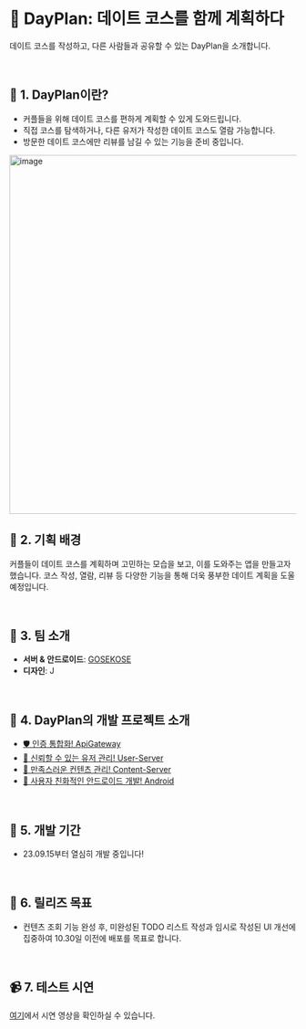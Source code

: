 # 📅 DayPlan: 데이트 코스를 함께 계획하다
데이트 코스를 작성하고, 다른 사람들과 공유할 수 있는 DayPlan을 소개합니다.

<br/>

## 🌟 1. DayPlan이란?
- 커플들을 위해 데이트 코스를 편하게 계획할 수 있게 도와드립니다.
- 직접 코스를 탐색하거나, 다른 유저가 작성한 데이트 코스도 열람 가능합니다.
- 방문한 데이트 코스에만 리뷰를 남길 수 있는 기능을 준비 중입니다.
<img width="629" alt="image" src="https://github.com/DayPlan-Team/.github/assets/88478829/e209e920-8cdc-4a99-884e-4fdabbe22415">



<br/>

## 📜 2. 기획 배경
커플들이 데이트 코스를 계획하며 고민하는 모습을 보고, 이를 도와주는 앱을 만들고자 했습니다. 코스 작성, 열람, 리뷰 등 다양한 기능을 통해 더욱 풍부한 데이트 계획을 도울 예정입니다.

<br/>

## 👥 3. 팀 소개
- **서버 & 안드로이드**: [GOSEKOSE](https://github.com/gosekose)
- **디자인**: J

<br/>

## 🔧 4. DayPlan의 개발 프로젝트 소개
- [🛡️ 인증 통합화! ApiGateway](https://github.com/DayPlan-Team/dayplan-api-gateway)
- [👥 신뢰할 수 있는 유저 관리! User-Server](https://github.com/DayPlan-Team/dayplan-user-api)
- [📄 만족스러운 컨텐츠 관리! Content-Server](https://github.com/DayPlan-Team/dayplan-cotent-api)
- [📱 사용자 친화적인 안드로이드 개발! Android](https://github.com/DayPlan-Team/dayplan-android)
<br/>

## 📆 5. 개발 기간
- 23.09.15부터 열심히 개발 중입니다!
<br/>

## 🚀 6. 릴리즈 목표
- 컨텐츠 조회 기능 완성 후, 미완성된 TODO 리스트 작성과 임시로 작성된 UI 개선에 집중하여 10.30일 이전에 배포를 목표로 합니다.
<br/>

## 📹 7. 테스트 시연
[여기](https://github.com/DayPlan-Team/.github/assets/88478829/7af91173-1e5e-4d6f-a653-e0a9df681043)에서 시연 영상을 확인하실 수 있습니다.
